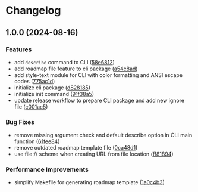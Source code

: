# Changelog

## 1.0.0 (2024-08-16)


### Features

* add `describe` command to CLI ([58e6812](https://github.com/JonDotsoy/ROADMAP.md/commit/58e6812b43a53fd4739867f761332f68b468d5f6))
* add roadmap file feature to cli package ([a54c8ad](https://github.com/JonDotsoy/ROADMAP.md/commit/a54c8ad1ab17194c9cb5c632b9ab2ff4a87f739d))
* add style-text module for CLI with color formatting and ANSI escape codes ([775ac1d](https://github.com/JonDotsoy/ROADMAP.md/commit/775ac1d4e07c2a4e125732921531017f21f215c3))
* initialize cli package ([d828185](https://github.com/JonDotsoy/ROADMAP.md/commit/d828185f3e06857e5d6489b4a271dd9a1274e20f))
* initialize init command ([91f38a5](https://github.com/JonDotsoy/ROADMAP.md/commit/91f38a55fdc13274aea55d98649ed7a91ad1c7e2))
* update release workflow to prepare CLI package and add new ignore file ([c001ac5](https://github.com/JonDotsoy/ROADMAP.md/commit/c001ac55b54e2e222afd7b340413990eedd71dc9))


### Bug Fixes

* remove missing argument check and default describe option in CLI main function ([61fee84](https://github.com/JonDotsoy/ROADMAP.md/commit/61fee84d13a7bb8e1bffc342e5c5ed1e85daddc7))
* remove outdated roadmap template file ([0ca48d1](https://github.com/JonDotsoy/ROADMAP.md/commit/0ca48d1b86f4e0339f1676f84543b0c7f6191459))
* use file:// scheme when creating URL from file location ([ff81894](https://github.com/JonDotsoy/ROADMAP.md/commit/ff818943425d12ebb20031ed0766c1306a4fda9e))


### Performance Improvements

* simplify Makefile for generating roadmap template ([1a0c4b3](https://github.com/JonDotsoy/ROADMAP.md/commit/1a0c4b338fc62f1339b4e126255e8336e049b269))
